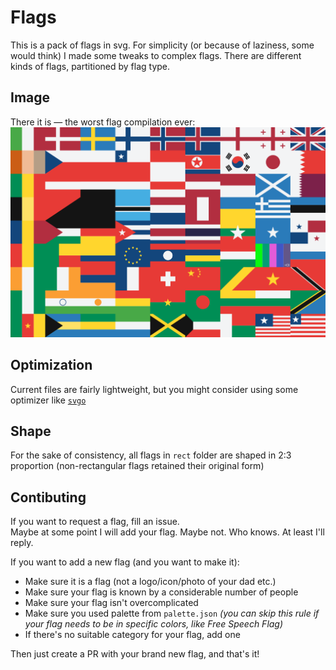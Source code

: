 # Flags

This is a pack of flags in svg.
For simplicity (or because of laziness, some would think) I made some tweaks to complex flags.
There are different kinds of flags, partitioned by flag type.

## Image

There it is — the worst flag compilation ever:
![There was a picture of really bad arranged flags](flags.png)

## Optimization

Current files are fairly lightweight, but you might consider using some optimizer like [`svgo`](https://github.com/svg/svgo)

## Shape  
For the sake of consistency, all flags in `rect` folder are shaped in 2:3 proportion (non-rectangular flags retained their original form)    

## Contibuting

If you want to request a flag, fill an issue.    
Maybe at some point I will add your flag. Maybe not. Who knows. At least I'll reply.    

If you want to add a new flag (and you want to make it):
- Make sure it is a flag (not a logo/icon/photo of your dad etc.)
- Make sure your flag is known by a considerable number of people
- Make sure your flag isn't overcomplicated
- Make sure you used palette from `palette.json` *(you can skip this rule if your flag needs to be in specific colors, like Free Speech Flag)*
- If there's no suitable category for your flag, add one

Then just create a PR with your brand new flag, and that's it!
